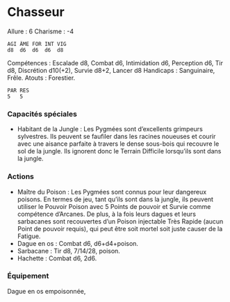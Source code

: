 # Chasseur

Allure : 6
Charisme : -4

	AGI	ÂME	FOR	INT	VIG
	d8	d6	d6	d6	d8

Compétences : Escalade d8, Combat d6, Intimidation d6, Perception d6, Tir d8, Discrétion d10(+2), Survie d8+2, Lancer d8
Handicaps : Sanguinaire, Frêle.
Atouts : Forestier.

	PAR	RES
	5	5

### Capacités spéciales
- Habitant de la Jungle : Les Pygmées sont d’excellents grimpeurs sylvestres. Ils peuvent se faufiler dans les racines noueuses et courir avec une aisance parfaite à travers le dense sous-bois qui recouvre le sol de la jungle. Ils ignorent donc le Terrain Difficile lorsqu’ils sont dans la jungle.

### Actions
- Maître du Poison : Les Pygmées sont connus pour leur dangereux poisons. En termes de jeu, tant qu’ils sont dans la jungle, ils peuvent utiliser le Pouvoir Poison avec 5 Points de pouvoir et Survie comme compétence d’Arcanes. De plus, à la fois leurs dagues et leurs sarbacanes sont recouvertes d’un Poison injectable Très Rapide (aucun Point de pouvoir requis), qui peut être soit mortel soit juste causer de la Fatigue.
- Dague en os : Combat d6, d6+d4+poison.
- Sarbacane : Tir d8, 7/14/28, poison.
- Hachette : Combat d6, 2d6.

### Équipement
Dague en os empoisonnée,